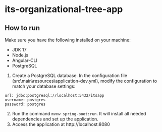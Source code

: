 # its-organizational-tree-app

## How to run
Make sure you have the following installed on your machine:
- JDK 17
- Node.js
- Angular-CLI
- PostgreSQL
1. Create a PostgreSQL database. In the configuration file (src\main\resources\application-dev.yml), modify the configuration to match your database settings:
```
url: jdbc:postgresql://localhost:5432/itsapp
username: postgres
password: postgres
```
2. Run the command `mvnw spring-boot:run`. It will install all needed dependencies and set up the application.
3. Access the application at http://localhost:8080
